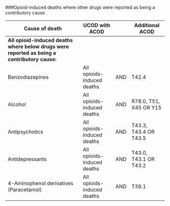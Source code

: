 ###Opioid-induced deaths where other drugs were reported as being a contributory cause

| **Cause of death** | **UCOD with ACOD** | | **Additional ACOD** |
| --- | --- | ---| --- |
| **All opioid-induced deaths where below drugs were reported as being a contributory cause:** |
| Benzodiazepines | All opioids-induced deaths | AND | T42.4 |
| Alcohol | All opioids-induced deaths | AND | R78.0, T51, X45 OR Y15 |
| Antipsychotics | All opioids-induced deaths | AND | T43.3, T43.4 OR T43.5|
| Antidepressants | All opioids-induced deaths | AND | T43.0, T43.1 OR T43.2 |
| 4-Aminophenol derivatives (Paracetamol) | All opioids-induced deaths | AND | T39.1 |
